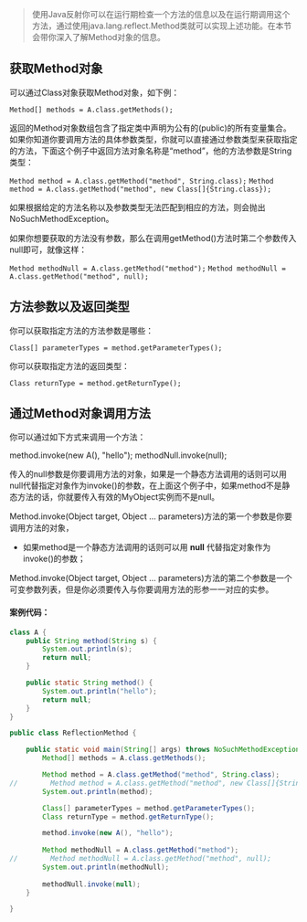 > 使用Java反射你可以在运行期检查一个方法的信息以及在运行期调用这个方法，通过使用java.lang.reflect.Method类就可以实现上述功能。在本节会带你深入了解Method对象的信息。

## 获取Method对象

可以通过Class对象获取Method对象，如下例：

`Method[] methods = A.class.getMethods();`

返回的Method对象数组包含了指定类中声明为公有的(public)的所有变量集合。
如果你知道你要调用方法的具体参数类型，你就可以直接通过参数类型来获取指定的方法，下面这个例子中返回方法对象名称是“method”，他的方法参数是String类型：

`Method method = A.class.getMethod("method", String.class);`
`Method method = A.class.getMethod("method", new Class[]{String.class});`

如果根据给定的方法名称以及参数类型无法匹配到相应的方法，则会抛出NoSuchMethodException。

如果你想要获取的方法没有参数，那么在调用getMethod()方法时第二个参数传入null即可，就像这样：

`Method methodNull = A.class.getMethod("method");`
`Method methodNull = A.class.getMethod("method", null);`

## 方法参数以及返回类型

你可以获取指定方法的方法参数是哪些：

`Class[] parameterTypes = method.getParameterTypes();`

你可以获取指定方法的返回类型：

`Class returnType = method.getReturnType();`

## 通过Method对象调用方法

你可以通过如下方式来调用一个方法：

method.invoke(new A(), "hello");
methodNull.invoke(null);

传入的null参数是你要调用方法的对象，如果是一个静态方法调用的话则可以用null代替指定对象作为invoke()的参数，在上面这个例子中，如果method不是静态方法的话，你就要传入有效的MyObject实例而不是null。

Method.invoke(Object target, Object … parameters)方法的第一个参数是你要调用方法的对象，

- 如果method是一个静态方法调用的话则可以用 **null** 代替指定对象作为invoke()的参数；

Method.invoke(Object target, Object … parameters)方法的第二个参数是一个可变参数列表，但是你必须要传入与你要调用方法的形参一一对应的实参。

#### 案例代码：

```java
class A {
    public String method(String s) {
        System.out.println(s);
        return null;
    }

    public static String method() {
        System.out.println("hello");
        return null;
    }
}

public class ReflectionMethod {

    public static void main(String[] args) throws NoSuchMethodException, InvocationTargetException, IllegalAccessException {
        Method[] methods = A.class.getMethods();

        Method method = A.class.getMethod("method", String.class);
//        Method method = A.class.getMethod("method", new Class[]{String.class});
        System.out.println(method);

        Class[] parameterTypes = method.getParameterTypes();
        Class returnType = method.getReturnType();

        method.invoke(new A(), "hello");
        
        Method methodNull = A.class.getMethod("method");
//        Method methodNull = A.class.getMethod("method", null);
        System.out.println(methodNull);
        
        methodNull.invoke(null);
    }

}
```